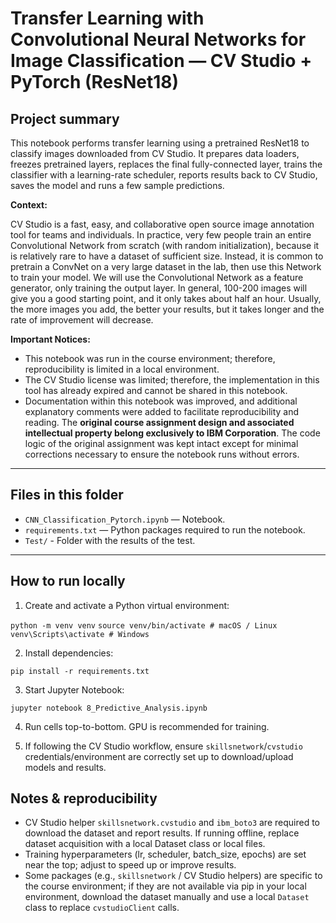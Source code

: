 # Transfer Learning with Convolutional Neural Networks for Image Classification — CV Studio + PyTorch (ResNet18)

## Project summary  
This notebook performs transfer learning using a pretrained ResNet18 to classify images downloaded from CV Studio. It prepares data loaders, freezes pretrained layers, replaces the final fully-connected layer, trains the classifier with a learning-rate scheduler, reports results back to CV Studio, saves the model and runs a few sample predictions.

**Context:**

CV Studio is a fast, easy, and collaborative open source image annotation tool for teams and individuals. In practice, very few people train an entire Convolutional Network from scratch (with random initialization), because it is relatively rare to have a dataset of sufficient size. Instead, it is common to pretrain a ConvNet on a very large dataset in the lab, then use this Network to train your model. We will use the Convolutional Network as a feature generator, only training the output layer.  In general, 100-200 images will give you a good starting point, and it only takes about half an hour.  Usually, the more images you add, the better your results, but it takes longer and the rate of improvement will decrease.

**Important Notices:**

* This notebook was run in the course environment; therefore, reproducibility is limited in a local environment. 
* The CV Studio license was limited; therefore, the implementation in this tool has already expired and cannot be shared in this notebook.
* Documentation within this notebook was improved, and additional explanatory comments were added to facilitate reproducibility and reading. The **original course assignment design and associated intellectual property belong exclusively to IBM Corporation**. The code logic of the original assignment was kept intact except for minimal corrections necessary to ensure the notebook runs without errors.

---

## Files in this folder
- `CNN_Classification_Pytorch.ipynb` — Notebook.  
- `requirements.txt` — Python packages required to run the notebook.
- `Test/` - Folder with the results of the test.

---

## How to run locally

1. Create and activate a Python virtual environment:

`python -m venv venv`
`source venv/bin/activate # macOS / Linux`
`venv\Scripts\activate # Windows`

2. Install dependencies:

`pip install -r requirements.txt`

3. Start Jupyter Notebook:

`jupyter notebook 8_Predictive_Analysis.ipynb`

4. Run cells top-to-bottom. GPU is recommended for training.

5. If following the CV Studio workflow, ensure `skillsnetwork`/`cvstudio` credentials/environment are correctly set up to download/upload models and results.

## Notes & reproducibility
- CV Studio helper `skillsnetwork.cvstudio` and `ibm_boto3` are required to download the dataset and report results. If running offline, replace dataset acquisition with a local Dataset class or local files.
- Training hyperparameters (lr, scheduler, batch_size, epochs) are set near the top; adjust to speed up or improve results.
- Some packages (e.g., `skillsnetwork` / CV Studio helpers) are specific to the course environment; if they are not available via pip in your local environment, download the dataset manually and use a local `Dataset` class to replace `cvstudioClient` calls.

